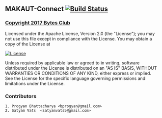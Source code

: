 ## MAKAUT-Connect [![Build Status](https://travis-ci.org/BytesClub/MAKAUT-Connect.svg?branch=master)](https://travis-ci.org/BytesClub/MAKAUT-Connect)

### [Copyright 2017 Bytes Club](https://github.com/BytesClub/MAKAUT-Connect/blob/master/LICENSE)

Licensed under the Apache License, Version 2.0 (the "License");
you may not use this file except in compliance with the License.
You may obtain a copy of the License at

[![License](https://img.shields.io/badge/License-Apache%202.0-blue.svg)](https://www.apache.org/licenses/LICENSE-2.0)

Unless required by applicable law or agreed to in writing, software
distributed under the License is distributed on an "AS IS" BASIS,
WITHOUT WARRANTIES OR CONDITIONS OF ANY KIND, either express or implied.
See the License for the specific language governing permissions and
limitations under the License.

### Contributors

	1. Progyan Bhattacharya	<bprogyan@gmail.com>
	2. Satyam Vats	<satyamvats5@gmail.com>